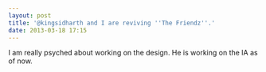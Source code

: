```yaml
---
layout: post
title: '@kingsidharth and I are reviving ''The Friendz''.'
date: 2013-03-18 17:15
---
```

I am really psyched about working on the design. He is working on the IA as of now.
